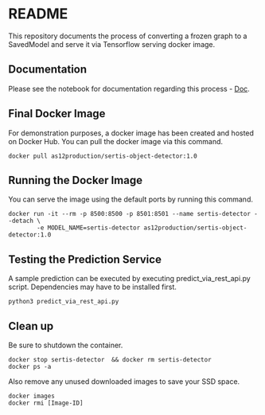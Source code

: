 # README

This repository documents the process of converting a frozen graph to a SavedModel and serve it via Tensorflow serving docker image.

## Documentation

Please see the notebook for documentation regarding this process - [Doc](https://github.com/As-12/Frozen-Graph-To-TF-Serving/blob/master/Serving%20Object%20Detector%20Model%20via%20TF%20Serving.ipynb).

## Final Docker Image

For demonstration purposes, a docker image has been created and hosted on Docker Hub.
You can pull the docker image via this command.

```
docker pull as12production/sertis-object-detector:1.0
```

## Running the Docker Image

You can serve the image using the default ports by running this command.

```
docker run -it --rm -p 8500:8500 -p 8501:8501 --name sertis-detector --detach \
        -e MODEL_NAME=sertis-detector as12production/sertis-object-detector:1.0
```

## Testing the Prediction Service

A sample prediction can be executed by executing predict_via_rest_api.py script. Dependencies may have to be installed first.

```
python3 predict_via_rest_api.py
```

## Clean up

Be sure to shutdown the container.

```
docker stop sertis-detector  && docker rm sertis-detector
docker ps -a
```

Also remove any unused downloaded images to save your SSD space.

```
docker images
docker rmi [Image-ID]
```
